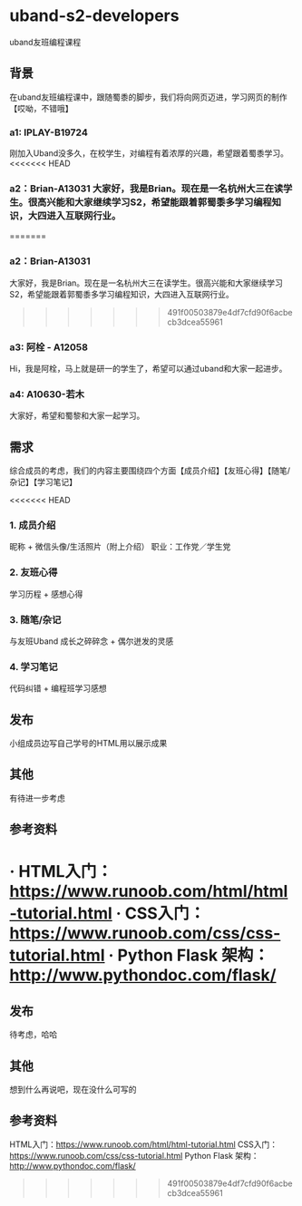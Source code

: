 # uband-s2-developers
uband友班编程课程

## 背景
在uband友班编程课中，跟随蜀黍的脚步，我们将向网页迈进，学习网页的制作【哎呦，不错哦】
### a1: IPLAY-B19724 
刚加入Uband没多久，在校学生，对编程有着浓厚的兴趣，希望跟着蜀黍学习。
<<<<<<< HEAD
### a2：Brian-A13031 大家好，我是Brian。现在是一名杭州大三在读学生。很高兴能和大家继续学习S2，希望能跟着郭蜀黍多学习编程知识，大四进入互联网行业。
=======
### a2：Brian-A13031 
大家好，我是Brian。现在是一名杭州大三在读学生。很高兴能和大家继续学习S2，希望能跟着郭蜀黍多学习编程知识，大四进入互联网行业。
>>>>>>> 491f00503879e4df7cfd90f6acbecb3dcea55961
### a3: 阿栓 - A12058 
Hi，我是阿栓，马上就是研一的学生了，希望可以通过uband和大家一起进步。
### a4: A10630-若木 
大家好，希望和蜀黎和大家一起学习。

## 需求
综合成员的考虑，我们的内容主要围绕四个方面【成员介绍】【友班心得】【随笔/杂记】【学习笔记】

<<<<<<< HEAD
### 1. 成员介绍
昵称 + 微信头像/生活照片（附上介绍）
职业：工作党／学生党
### 2. 友班心得
学习历程 + 感想心得
### 3. 随笔/杂记
与友班Uband 成长之碎碎念 + 偶尔迸发的灵感  
### 4. 学习笔记
代码纠错 + 编程班学习感想

## 发布
小组成员边写自己学号的HTML用以展示成果

## 其他
有待进一步考虑

## 参考资料
· HTML入门：https://www.runoob.com/html/html-tutorial.html
· CSS入门：https://www.runoob.com/css/css-tutorial.html
· Python Flask 架构：http://www.pythondoc.com/flask/
=======
## 发布
待考虑，哈哈
## 其他
想到什么再说吧，现在没什么可写的

## 参考资料
HTML入门：https://www.runoob.com/html/html-tutorial.html
CSS入门：https://www.runoob.com/css/css-tutorial.html
Python Flask 架构：http://www.pythondoc.com/flask/
>>>>>>> 491f00503879e4df7cfd90f6acbecb3dcea55961
